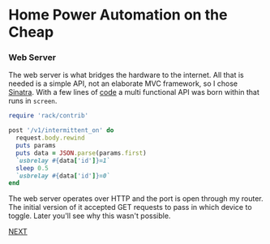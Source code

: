# Home Power Automation on the Cheap
### Web Server
The web server is what bridges the hardware to the internet. All that is needed is a simple API, not an elaborate MVC framework, so I chose [Sinatra](https://github.com/sinatra/sinatra). With a few lines of [code](/web_server/lightswitch.rb) a multi functional API was born within that runs in `screen`.

```ruby
require 'rack/contrib'

post '/v1/intermittent_on' do
  request.body.rewind
  puts params
  puts data = JSON.parse(params.first)
  `usbrelay #{data['id']}=1`
  sleep 0.5
  `usbrelay #{data['id']}=0`
end
```

The web server operates over HTTP and the port is open through my router. The initial version of it accepted GET requests to pass in which device to toggle. Later you'll see why this wasn't possible.

[NEXT](/docs/web_client.md)
